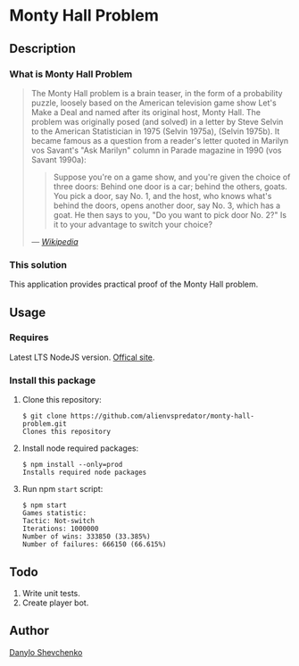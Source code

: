 # Monty Hall Problem

## Description

### What is Monty Hall Problem

> The Monty Hall problem is a brain teaser, in the form of a probability puzzle, loosely based on the American television game show Let's Make a Deal and named after its original host, Monty Hall. The problem was originally posed (and solved) in a letter by Steve Selvin to the American Statistician in 1975 (Selvin 1975a), (Selvin 1975b). It became famous as a question from a reader's letter quoted in Marilyn vos Savant's "Ask Marilyn" column in Parade magazine in 1990 (vos Savant 1990a):
>
> > Suppose you're on a game show, and you're given the choice of three doors: Behind one door is a car; behind the others, goats. You pick a door, say No. 1, and the host, who knows what's behind the doors, opens another door, say No. 3, which has a goat. He then says to you, "Do you want to pick door No. 2?" Is it to your advantage to switch your choice?
>
> _— [Wikipedia](https://en.wikipedia.org/wiki/Monty_Hall_problem)_

### This solution

This application provides practical proof of the Monty Hall problem.

## Usage

### Requires

Latest LTS NodeJS version. [Offical site](https://nodejs.org/).

### Install this package

1. Clone this repository:

   ```shell
   $ git clone https://github.com/alienvspredator/monty-hall-problem.git
   Clones this repository
   ```

2. Install node required packages:

   ```shell
   $ npm install --only=prod
   Installs required node packages
   ```

3. Run npm `start` script:

   ```shell
   $ npm start
   Games statistic:
   Tactic: Not-switch
   Iterations: 1000000
   Number of wins: 333850 (33.385%)
   Number of failures: 666150 (66.615%)
   ```

## Todo

1. Write unit tests.
2. Create player bot.

## Author

[Danylo Shevchenko](https://github.com/alienvspredator)
